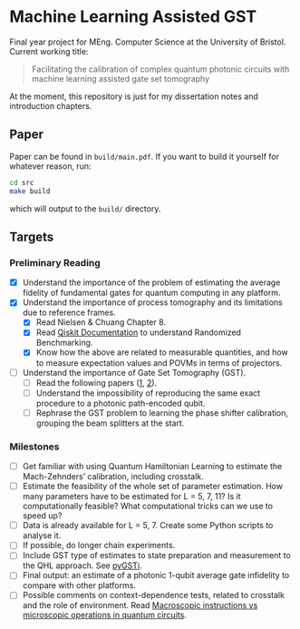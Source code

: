 # Machine Learning Assisted GST

Final year project for MEng. Computer Science at the University of Bristol. Current working title:

> Facilitating the calibration of complex quantum photonic circuits with machine learning 
> assisted gate set tomography

At the moment, this repository is just for my dissertation notes and introduction chapters.

## Paper

Paper can be found in `build/main.pdf`. If you want to build it yourself for whatever reason, run:


```bash
cd src
make build
```

which will output to the `build/` directory.

## Targets

### Preliminary Reading

- [x] Understand the importance of the problem of estimating the average fidelity of fundamental gates for quantum computing in any platform.
- [x] Understand the importance of process tomography and its limitations due to reference frames.
    - [x] Read Nielsen & Chuang Chapter 8.
    - [x] Read [Qiskit Documentation](https://qiskit.org/textbook/ch-quantum-hardware/randomized-benchmarking.html) to understand Randomized Benchmarking.
    - [x] Know how the above are related to measurable quantities, and how to measure expectation values and POVMs in terms of projectors.
- [ ] Understand the importance of Gate Set Tomography (GST).
    - [ ] Read the following papers ([1](https://www.nature.com/articles/ncomms14485), [2](https://arxiv.org/pdf/2009.07301.pdf)).
    - [ ] Understand the impossibility of reproducing the same exact procedure to a photonic path-encoded qubit.
    - [ ] Rephrase the GST problem to learning the phase shifter calibration, grouping the beam splitters at the start.

### Milestones

- [ ] Get familiar with using Quantum Hamiltonian Learning to estimate the Mach-Zehnders’ calibration, including  crosstalk.
- [ ] Estimate the feasibility of the whole set of parameter estimation. How many parameters have to be estimated for L = 5, 7, 11? Is it computationally feasible? What computational tricks can we use to speed up?
- [ ] Data is already available for L = 5, 7. Create some Python scripts to analyse it.
- [ ] If possible, do longer chain experiments.
- [ ] Include GST type of estimates to state preparation and measurement to the QHL approach. See [pyGSTi](https://github.com/pyGSTio/pyGSTi).
- [ ] Final output: an estimate of a photonic 1-qubit average gate infidelity to compare with other platforms. 
- [ ] Possible comments on context-dependence tests, related to crosstalk and the role of environment. Read [Macroscopic instructions vs microscopic operations in quantum circuits](https://arxiv.org/abs/1708.08173).
